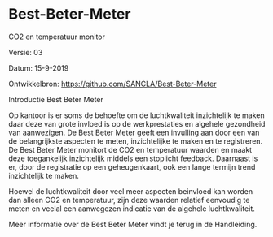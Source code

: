 # Best-Beter-Meter

CO2 en temperatuur monitor

Versie:					03

Datum:				15-9-2019

Ontwikkelbron:		https://github.com/SANCLA/Best-Beter-Meter

Introductie Best Beter Meter

Op kantoor is er soms de behoefte om de luchtkwaliteit inzichtelijk te maken daar deze van grote invloed is op de werkprestaties en algehele gezondheid van aanwezigen. De Best Beter Meter geeft een invulling aan door een van de belangrijkste aspecten te meten, inzichtelijke te maken en te registreren. 
De Best Beter Meter monitort de CO2 en temperatuur waarden en maakt deze toegankelijk inzichtelijk middels een stoplicht feedback. Daarnaast is er, door de registratie op een geheugenkaart, ook een lange termijn trend inzichtelijk te maken.  

Hoewel de luchtkwaliteit door veel meer aspecten beinvloed kan worden dan alleen CO2 en temperatuur, zijn deze waarden relatief eenvoudig te meten en veelal een aanwegezen indicatie van de algehele luchtkwaliteit. 

Meer informatie over de Best Beter Meter vindt je terug in de Handleiding.
